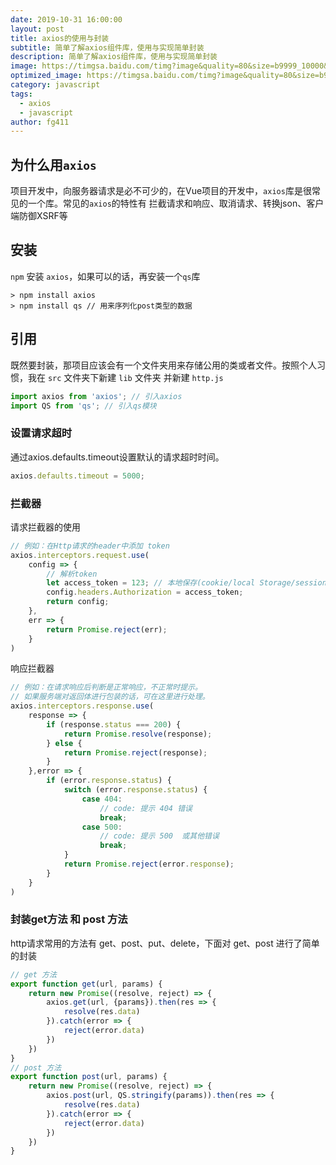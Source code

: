 ```yaml
---
date: 2019-10-31 16:00:00
layout: post
title: axios的使用与封装
subtitle: 简单了解axios组件库，使用与实现简单封装
description: 简单了解axios组件库，使用与实现简单封装
image: https://timgsa.baidu.com/timg?image&quality=80&size=b9999_10000&sec=1578046162505&di=4f47833293694a5fb0d247c9d82abcb1&imgtype=0&src=http%3A%2F%2Fb-ssl.duitang.com%2Fuploads%2Fitem%2F201503%2F09%2F20150309124308_XivRN.jpeg
optimized_image: https://timgsa.baidu.com/timg?image&quality=80&size=b9999_10000&sec=1578046162505&di=4f47833293694a5fb0d247c9d82abcb1&imgtype=0&src=http%3A%2F%2Fb-ssl.duitang.com%2Fuploads%2Fitem%2F201503%2F09%2F20150309124308_XivRN.jpeg
category: javascript
tags:
  - axios
  - javascript
author: fg411
---
```


## 为什么用`axios`
项目开发中，向服务器请求是必不可少的，在Vue项目的开发中，`axios`库是很常见的一个库。常见的`axios`的特性有 拦截请求和响应、取消请求、转换json、客户端防御XSRF等

## 安装

`npm` 安装 `axios`，如果可以的话，再安装一个`qs`库
```shell
> npm install axios
> npm install qs // 用来序列化post类型的数据
```

## 引用

既然要封装，那项目应该会有一个文件夹用来存储公用的类或者文件。按照个人习惯，我在 `src` 文件夹下新建 `lib` 文件夹 并新建 `http.js`
```javascript
import axios from 'axios'; // 引入axios
import QS from 'qs'; // 引入qs模块
```

### 设置请求超时
通过axios.defaults.timeout设置默认的请求超时时间。
```javascript
axios.defaults.timeout = 5000;
```
### 拦截器

请求拦截器的使用
```javascript
// 例如：在Http请求的header中添加 token
axios.interceptors.request.use(
    config => {
        // 解析token
        let access_token = 123; // 本地保存(cookie/local Storage/session 等)的`token`或者`vuex`中保存的`token`
        config.headers.Authorization = access_token;
        return config;
    },
    err => {
        return Promise.reject(err);
    }
)
```

响应拦截器
```javascript
// 例如：在请求响应后判断是正常响应，不正常时提示。
// 如果服务端对返回体进行包装的话，可在这里进行处理。
axios.interceptors.response.use(
	response => {
		if (response.status === 200) {
            return Promise.resolve(response);
        } else {
            return Promise.reject(response);
        }
	},error => {
		if (error.response.status) {
			switch (error.response.status) {
				case 404:
					// code: 提示 404 错误
					break;
				case 500:
					// code: 提示 500  或其他错误
					break;
			}
			return Promise.reject(error.response);
		}
	}
)
```

### 封装get方法 和 post 方法
http请求常用的方法有 get、post、put、delete，下面对 get、post 进行了简单的封装

```javascript
// get 方法
export function get(url, params) {
	return new Promise((resolve, reject) => {
		axios.get(url, {params}).then(res => {
			resolve(res.data)
		}).catch(error => {
			reject(error.data)
		})
	})
}
// post 方法
export function post(url, params) {
	return new Promise((resolve, reject) => {
		axios.post(url, QS.stringify(params)).then(res => {
			resolve(res.data)
		}).catch(error => {
			reject(error.data)
		})
	})
}
```
